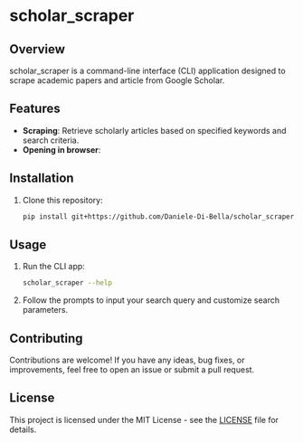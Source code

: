 # scholar_scraper

## Overview

scholar_scraper is a command-line interface (CLI) application designed to scrape academic papers and article from Google Scholar. 

## Features

- **Scraping**: Retrieve scholarly articles based on specified keywords and search criteria.
- **Opening in browser**: 

## Installation

1. Clone this repository:

   ```bash
   pip install git+https://github.com/Daniele-Di-Bella/scholar_scraper.git
   ```

## Usage

1. Run the CLI app:

   ```bash
   scholar_scraper --help
   ```

2. Follow the prompts to input your search query and customize search parameters.

## Contributing

Contributions are welcome! If you have any ideas, bug fixes, or improvements, feel free to open an issue or submit a pull request.

## License

This project is licensed under the MIT License - see the [LICENSE](LICENSE) file for details.